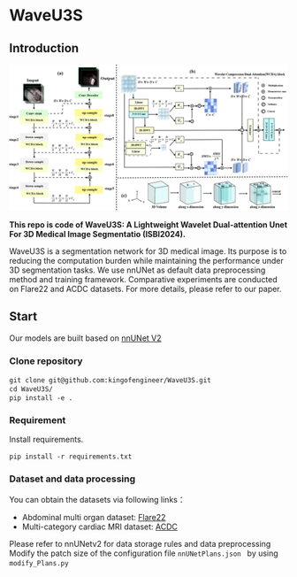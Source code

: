 # WaveU3S

## Introduction

![framework](./figure/image.jpg) 

  **This repo is code of WaveU3S: A Lightweight Wavelet Dual-attention Unet For 3D Medical Image Segmentatio (ISBI2024).**

WaveU3S is a segmentation network for 3D medical image. Its purpose is to reducing the computation burden while maintaining the performance under 3D segmentation tasks. We use nnUNet as default data preprocessing method and training framework. Comparative experiments are conducted on Flare22 and ACDC datasets. For more details, please refer to our paper.

## Start
Our models are built based on [nnUNet V2](https://github.com/MIC-DKFZ/nnUNet )
### Clone repository
```shell
git clone git@github.com:kingofengineer/WaveU3S.git
cd WaveU3S/
pip install -e .
```
### Requirement
Install requirements.
```
pip install -r requirements.txt 
```
### Dataset and data processing
You can obtain the datasets via following links：
* Abdominal multi organ dataset: [Flare22](https://flare22.grand-challenge.org/Dataset/) 
* Multi-category cardiac MRI dataset: [ACDC](https://humanheart-project.creatis.insa-lyon.fr/database/#collection/637218c173e9f0047faa00fb) 


Please refer to nnUNetv2 for data storage rules and data preprocessing
Modify the patch size of the configuration file ```nnUNetPlans.json ``` by using ```modify_Plans.py``` 

